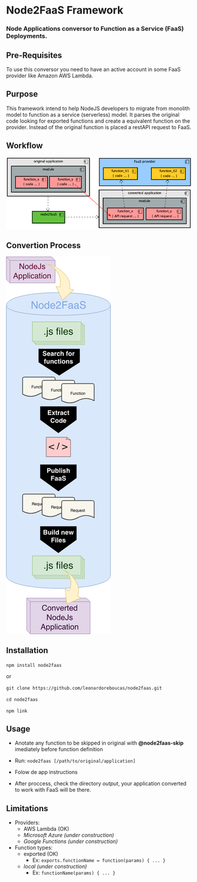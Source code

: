 # Node2FaaS Framework

### Node Applications conversor to Function as a Service (FaaS) Deployments.

## Pre-Requisites

To use this conversor you need to have an active account in some FaaS provider like Amazon AWS Lambda.

## Purpose

This framework intend to help NodeJS developers to migrate from monolith model to function as a service (serverless) model. It parses the original code looking for exported functions and create a equivalent function on the provider. Instead of the original function is placed a restAPI request to FaaS. 

## Workflow

![node2faas-workflow](images/workflow.png)

## Convertion Process

![node2faas-workflow](images/convertion-process.png)


## Installation

```npm install node2faas```

or

```git clone https://github.com/leonardoreboucas/node2faas.git```

```cd node2faas```

```npm link```

## Usage

- Anotate any function to be skipped in original with **@node2faas-skip** imediately before function definition

- Run: ```node2faas [/path/to/original/application]```

- Folow de app instructions

- After proccess, check the directory *output*, your application converted to work with FaaS will be there.

## Limitations

- Providers:
	- AWS Lambda (OK)
	- *Microsoft Azure (under construction)*
	- *Google Functions (under construction)*
- Function types:
	- exported (OK)
		- Ex: ```exports.functionName = function(params) { ... } ``` 
	- *local (under construction)* 
		- Ex: ```functionName(params) { ... } ``` 
